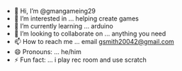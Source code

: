 - 👋 Hi, I’m @gmangameing29
- 👀 I’m interested in ... helping create games
- 🌱 I’m currently learning ... arduino
- 💞️ I’m looking to collaborate on ... anything you need
- 📫 How to reach me ... email gsmith20042@gmail.com
- 😄 Pronouns: ... he/him
- ⚡ Fun fact: ... i play rec room and use scratch

